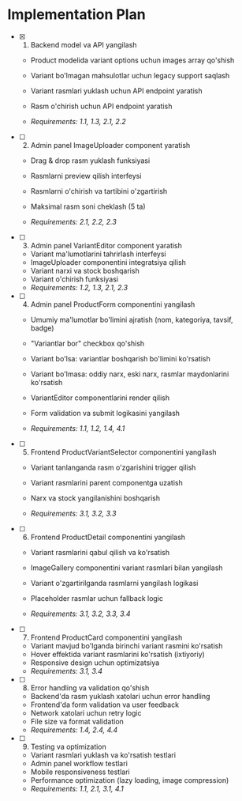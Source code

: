 # Implementation Plan

- [x] 1. Backend model va API yangilash



  - Product modelida variant options uchun images array qo'shish
  - Variant bo'lmagan mahsulotlar uchun legacy support saqlash
  - Variant rasmlari yuklash uchun API endpoint yaratish
  - Rasm o'chirish uchun API endpoint yaratish



  - _Requirements: 1.1, 1.3, 2.1, 2.2_

- [ ] 2. Admin panel ImageUploader component yaratish
  - Drag & drop rasm yuklash funksiyasi


  - Rasmlarni preview qilish interfeysi
  - Rasmlarni o'chirish va tartibini o'zgartirish
  - Maksimal rasm soni cheklash (5 ta)
  - _Requirements: 2.1, 2.2, 2.3_



- [ ] 3. Admin panel VariantEditor component yaratish
  - Variant ma'lumotlarini tahrirlash interfeysi
  - ImageUploader componentini integratsiya qilish
  - Variant narxi va stock boshqarish
  - Variant o'chirish funksiyasi
  - _Requirements: 1.2, 1.3, 2.1, 2.3_



- [ ] 4. Admin panel ProductForm componentini yangilash
  - Umumiy ma'lumotlar bo'limini ajratish (nom, kategoriya, tavsif, badge)
  - "Variantlar bor" checkbox qo'shish
  - Variant bo'lsa: variantlar boshqarish bo'limini ko'rsatish


  - Variant bo'lmasa: oddiy narx, eski narx, rasmlar maydonlarini ko'rsatish
  - VariantEditor componentlarini render qilish
  - Form validation va submit logikasini yangilash
  - _Requirements: 1.1, 1.2, 1.4, 4.1_



- [ ] 5. Frontend ProductVariantSelector componentini yangilash
  - Variant tanlanganda rasm o'zgarishini trigger qilish
  - Variant rasmlarini parent componentga uzatish
  - Narx va stock yangilanishini boshqarish


  - _Requirements: 3.1, 3.2, 3.3_

- [ ] 6. Frontend ProductDetail componentini yangilash
  - Variant rasmlarini qabul qilish va ko'rsatish
  - ImageGallery componentini variant rasmlari bilan yangilash



  - Variant o'zgartirilganda rasmlarni yangilash logikasi
  - Placeholder rasmlar uchun fallback logic
  - _Requirements: 3.1, 3.2, 3.3, 3.4_

- [ ] 7. Frontend ProductCard componentini yangilash
  - Variant mavjud bo'lganda birinchi variant rasmini ko'rsatish
  - Hover effektida variant rasmlarini ko'rsatish (ixtiyoriy)
  - Responsive design uchun optimizatsiya
  - _Requirements: 3.1, 3.4_

- [ ] 8. Error handling va validation qo'shish
  - Backend'da rasm yuklash xatolari uchun error handling
  - Frontend'da form validation va user feedback
  - Network xatolari uchun retry logic
  - File size va format validation
  - _Requirements: 1.4, 2.4, 4.4_

- [ ] 9. Testing va optimization
  - Variant rasmlari yuklash va ko'rsatish testlari
  - Admin panel workflow testlari
  - Mobile responsiveness testlari
  - Performance optimization (lazy loading, image compression)
  - _Requirements: 1.1, 2.1, 3.1, 4.1_